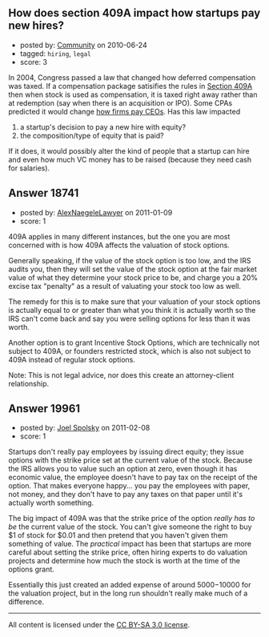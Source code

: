 ## How does section 409A impact how startups pay new hires?

- posted by: [Community](https://stackexchange.com/users/-1/-1-community) on 2010-06-24
- tagged: `hiring`, `legal`
- score: 3

In 2004, Congress passed a law that changed how deferred compensation was taxed.  If a compensation package satisifies the rules in [Section 409A][1] then when stock is used as compensation, it is taxed right away rather than at redemption (say when there is an acquisition or IPO).  Some CPAs predicted it would change [how firms pay CEOs][2].  Has this law impacted 

 1. a startup's decision to pay a new hire with equity?
 2. the composition/type of equity that is paid?  

If it does, it would possibly alter the kind of people that a startup can hire and even how much VC money has to be raised (because they need cash for salaries).  


  [1]: http://www.law.cornell.edu/uscode/search/display.html?terms=409A%20nonqualified&url=/uscode/html/uscode26/usc_sec_26_00000409---A000-.html
  [2]: http://www.thefreelibrary.com/Play+by+the+rules:+IRC+section+409A+imposes+new+requirements+on...-a0134163548


## Answer 18741

- posted by: [AlexNaegeleLawyer](https://stackexchange.com/users/-1/6331-alexnaegelelawyer) on 2011-01-09
- score: 1

409A applies in many different instances, but the one you are most concerned with is how 409A affects the valuation of stock options. 

Generally speaking, if the value of the stock option is too low, and the IRS audits you, then they will set the value of the stock option at the fair market value of what they determine your stock price to be, and charge you a 20% excise tax "penalty" as a result of valuating your stock too low as well. 

The remedy for this is to make sure that your valuation of your stock options is actually equal to or greater than what you think it is actually worth so the IRS can't come back and say you were selling options for less than it was worth. 

Another option is to grant Incentive Stock Options, which are technically not subject to 409A, or founders restricted stock, which is also not subject to 409A instead of regular stock options. 

Note:  This is not legal advice, nor does this create an attorney-client relationship. 


## Answer 19961

- posted by: [Joel Spolsky](https://stackexchange.com/users/-1/4335-joel-spolsky) on 2011-02-08
- score: 1

Startups don't really pay employees by issuing direct equity; they issue options with the strike price set at the current value of the stock. Because the IRS allows you to value such an option at zero, even though it has economic value, the employee doesn't have to pay tax on the receipt of the option. That makes everyone happy... you pay the employees with paper, not money, and they don't have to pay any taxes on that paper until it's actually worth something.

The big impact of 409A was that the strike price of the option *really has to be* the current value of the stock. You can't give someone the right to buy $1 of stock for $0.01 and then pretend that you haven't given them something of value. The *practical* impact has been that startups are more careful about setting the strike price, often hiring experts to do valuation projects and determine how much the stock is worth at the time of the options grant.

Essentially this just created an added expense of around $5000-$10000 for the valuation project, but in the long run shouldn't really make much of a difference.



---

All content is licensed under the [CC BY-SA 3.0 license](https://creativecommons.org/licenses/by-sa/3.0/).
